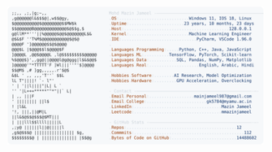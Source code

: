 <picture>
  <source srcset="https://raw.githubusercontent.com/mmazinjameel/mmazinjameel/main/dark_mode.svg?v=1759028499" media="(prefers-color-scheme: dark)">
  <img src="https://raw.githubusercontent.com/mmazinjameel/mmazinjameel/main/light_mode.svg?v=1759028499">
</picture>
